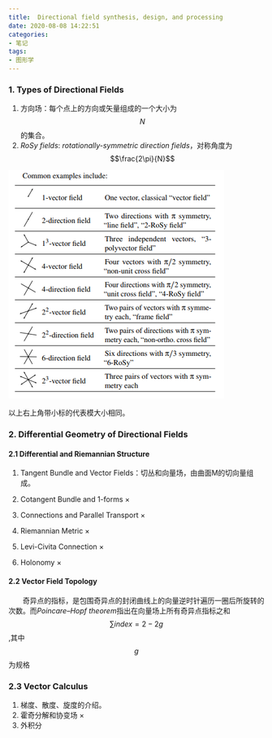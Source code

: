 ```yaml
---
title:  Directional field synthesis, design, and processing
date: 2020-08-08 14:22:51
categories:
- 笔记
tags:
- 图形学
---
```


### 1. Types of Directional Fields

1. 方向场：每个点上的方向或矢量组成的一个大小为$$N$$的集合。
2. *RoSy fields*: *rotationally-symmetric direction fields*，对称角度为$$\frac{2\pi}{N}$$

![image-20200808150152601](2020-08-08-Directional-field-synthesis,-design,-and-processing/image-20200808150152601.png)

以上右上角带小标的代表模大小相同。

### 2. Differential Geometry of Directional Fields

#### 2.1 Differential and Riemannian Structure

1. Tangent Bundle and Vector Fields：切丛和向量场，由曲面M的切向量组成。

2. Cotangent Bundle and 1-forms      ×

3. Connections and Parallel Transport   ×

4. Riemannian Metric   ×

5. Levi-Civita Connection    ×

6. Holonomy  ×

#### 2.2 Vector Field Topology

&emsp;&emsp;奇异点的指标，是包围奇异点的封闭曲线上的向量逆时针遍历一圈后所旋转的次数。而*Poincare–Hopf theorem*指出在向量场上所有奇异点指标之和$$\sum index =2-2g$$,其中$$g$$为规格

### 2.3 Vector Calculus  

1. 梯度、散度、旋度的介绍。
2. 霍奇分解和协变场 ×
3. 外积分

​		


